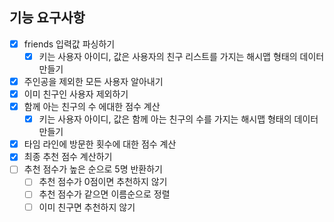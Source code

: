 ## 기능 요구사항

- [x] friends 입력값 파싱하기
    - [x] 키는 사용자 아이디, 값은 사용자의 친구 리스트를 가지는 해시맵 형태의 데이터 만들기
- [x] 주인공을 제외한 모든 사용자 알아내기
- [x] 이미 친구인 사용자 제외하기
- [x] 함께 아는 친구의 수 에대한 점수 계산
    - [x] 키는 사용자 아이디, 값은 함께 아는 친구의 수를 가지는 해시맵 형태의 데이터 만들기
- [x] 타임 라인에 방문한 횟수에 대한 점수 계산
- [x] 최종 추천 점수 계산하기
- [ ] 추천 점수가 높은 순으로 5명 반환하기
  - [ ] 추천 점수가 0점이면 추천하지 않기
  - [ ] 추천 점수가 같으면 이름순으로 정렬
  - [ ] 이미 친구면 추천하지 않기